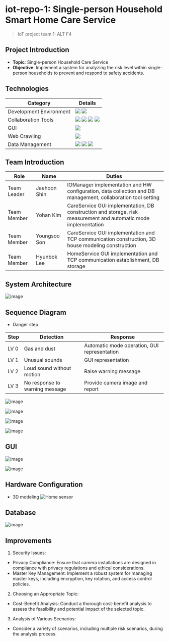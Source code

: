 # iot-repo-1: Single-person Household Smart Home Care Service
> IoT project team 1: ALT F4 <br>
## Project Introduction
- **Topic**: Single-person Household Care Service
- **Objective**: Implement a system for analyzing the risk level within single-person households to prevent and respond to safety accidents.
## Technologies
| Category       | Details                                                               |
|----------------|-----------------------------------------------------------------------|
| Development Environment | <img src="https://img.shields.io/badge/python-3776AB?style=for-the-badge&logo=python&logoColor=white"> <img src="https://img.shields.io/badge/Arduino-00878F?style=for-the-badge&logo=arduino">|
| Collaboration Tools      | <img src="https://img.shields.io/badge/GiHub-181717?style=for-the-badge&logo=github">  <img src="https://img.shields.io/badge/slack-4A154B?style=for-the-badge&logo=slack&logoColor=white"> <img src="https://img.shields.io/badge/Draw.io-F08705?style=for-the-badge">  <img src="https://img.shields.io/badge/Jira-0052CC?style=for-the-badge&logo=jira">|
| GUI                      | <img src="https://img.shields.io/badge/PyQt5-21C25E?style=for-the-badge&logo=quicktype">|
| Web Crawling             | <img src="https://img.shields.io/badge/selenium-43B02A?style=for-the-badge&logo=selenium&logoColor=white">|
| Data Management          | <img src="https://img.shields.io/badge/OpenCV-5C3EE8?style=for-the-badge&logo=OpenCV">  <img src="https://img.shields.io/badge/pandas-150458?style=for-the-badge&logo=pandas&logoColor=white">  <img src="https://img.shields.io/badge/mysql-4479A1?style=for-the-badge&logo=mysql&logoColor=white">|
## Team Introduction
| Role        | Name         | Duties                                      |
|-------------|--------------|---------------------------------------------|
| Team Leader | Jaehoon Shin |IOManager implementation and HW configuration, data collection and DB management, collaboration tool setting |
| Team Member | Yohan Kim    | CareService GUI implementation, DB construction and storage, risk measurement and automatic mode implementation |
| Team Member | Youngsoo Son | CareService GUI implementation and TCP communication construction, 3D house modeling construction |
| Team Member | Hyunbok Lee  | HomeService GUI implementation and TCP communication establishment, DB storage |

## System Architecture
![image](https://github.com/addinedu-ros-5th/iot-repo-1/assets/86091697/a405b802-879b-45e0-99e4-ab16f518d044)
## Sequence Diagram
- Danger step

| Step | Detection       | Response            |
|------|-----------------|---------------------|
| LV 0 | Gas and dust    | Automatic mode operation, GUI representation |
| LV 1 | Unusual sounds  | GUI representation |
| LV 2 | Loud sound without motion | Raise warning message |
| LV 3 | No response to warning message | Provide camera image and report |

![image](https://github.com/addinedu-ros-5th/iot-repo-1/assets/86091697/b1d9aadc-4354-437b-b919-09d8c50ff8f0)

![image](https://github.com/addinedu-ros-5th/iot-repo-1/assets/86091697/26e87c6b-b6bd-4272-b2fe-aac195c8895e)

![image](https://github.com/addinedu-ros-5th/iot-repo-1/assets/86091697/ebdbabd4-1545-496e-a49f-5d642f7ae0cd)

![image](https://github.com/addinedu-ros-5th/iot-repo-1/assets/86091697/5fc22998-1ba1-4c4e-a829-9c595ffe27f7)

## GUI
![image](https://github.com/addinedu-ros-5th/iot-repo-1/assets/86091697/62442255-b14d-449f-ae7e-e9717c879e68)

![image](https://github.com/addinedu-ros-5th/iot-repo-1/assets/86091697/697949d4-390b-494c-b281-1b1ca869b0f4)

## Hardware Configuration
- 3D modeling
![Home sensor](https://github.com/addinedu-ros-5th/iot-repo-1/assets/86091697/4bccb56c-d664-4a73-b927-31cc08110b95)

## Database
![image](https://github.com/addinedu-ros-5th/iot-repo-1/assets/86091697/9e66fc68-5210-473c-94e1-2ceec4b37a72)

## Improvements

1. Security Issues:
- Privacy Compliance: Ensure that camera installations are designed in compliance with privacy regulations and ethical considerations.
- Master Key Management: Implement a robust system for managing master keys, including encryption, key rotation, and access control policies.
2. Choosing an Appropriate Topic:
- Cost-Benefit Analysis: Conduct a thorough cost-benefit analysis to assess the feasibility and potential impact of the selected topic.
3. Analysis of Various Scenarios:
- Consider a variety of scenarios, including multiple risk scenarios, during the analysis process.
